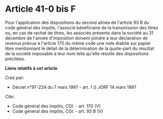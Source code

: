 # Article 41-0 bis F

Pour l'application des dispositions du second alinéa de l'article 93 B du code général des impôts, l'associé bénéficiaire de
la transmission des titres ou, en cas de rachat de titres, les associés présents dans la société au 31 décembre de l'année
d'imposition doivent joindre à leur déclaration de revenus prévue à l'article 170 du même code une note établie sur papier
libre mentionnant le détail de la détermination de la quote-part du résultat de la société imposable à leur nom telle qu'elle
résulte des dispositions précitées.

**Liens relatifs à cet article**

_Créé par_:

  - Décret n°97-224 du 7 mars 1997 - art. 1 () JORF 14 mars 1997

_Cite_:

  - Code général des impôts, CGI. - art. 170 (V)
  - Code général des impôts, CGI. - art. 93 B (V)

